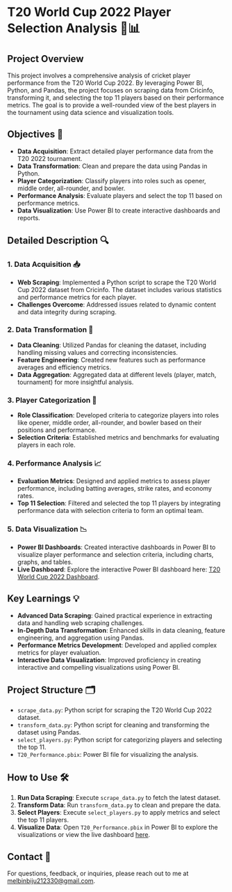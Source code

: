 # T20 World Cup 2022 Player Selection Analysis 🏏📊

## Project Overview

This project involves a comprehensive analysis of cricket player performance from the T20 World Cup 2022. By leveraging Power BI, Python, and Pandas, the project focuses on scraping data from Cricinfo, transforming it, and selecting the top 11 players based on their performance metrics. The goal is to provide a well-rounded view of the best players in the tournament using data science and visualization tools.

## Objectives 🎯

- **Data Acquisition**: Extract detailed player performance data from the T20 2022 tournament.
- **Data Transformation**: Clean and prepare the data using Pandas in Python.
- **Player Categorization**: Classify players into roles such as opener, middle order, all-rounder, and bowler.
- **Performance Analysis**: Evaluate players and select the top 11 based on performance metrics.
- **Data Visualization**: Use Power BI to create interactive dashboards and reports.

## Detailed Description 🔍

### 1. Data Acquisition 📥

- **Web Scraping**: Implemented a Python script to scrape the T20 World Cup 2022 dataset from Cricinfo. The dataset includes various statistics and performance metrics for each player.
- **Challenges Overcome**: Addressed issues related to dynamic content and data integrity during scraping.

### 2. Data Transformation 🔄

- **Data Cleaning**: Utilized Pandas for cleaning the dataset, including handling missing values and correcting inconsistencies.
- **Feature Engineering**: Created new features such as performance averages and efficiency metrics.
- **Data Aggregation**: Aggregated data at different levels (player, match, tournament) for more insightful analysis.

### 3. Player Categorization 🏅

- **Role Classification**: Developed criteria to categorize players into roles like opener, middle order, all-rounder, and bowler based on their positions and performance.
- **Selection Criteria**: Established metrics and benchmarks for evaluating players in each role.

### 4. Performance Analysis 📈

- **Evaluation Metrics**: Designed and applied metrics to assess player performance, including batting averages, strike rates, and economy rates.
- **Top 11 Selection**: Filtered and selected the top 11 players by integrating performance data with selection criteria to form an optimal team.

### 5. Data Visualization 📉

- **Power BI Dashboards**: Created interactive dashboards in Power BI to visualize player performance and selection criteria, including charts, graphs, and tables.
- **Live Dashboard**: Explore the interactive Power BI dashboard here: [T20 World Cup 2022 Dashboard](https://app.powerbi.com/view?r=eyJrIjoiMzJhYTE2ODEtNzlhMS00NTBkLWI2MGUtZDc5NWVjNTI0MmVmIiwidCI6ImM2ZTU0OWIzLTVmNDUtNDAzMi1hYWU5LWQ0MjQ0ZGM1YjJjNCJ9).

## Key Learnings 💡

- **Advanced Data Scraping**: Gained practical experience in extracting data and handling web scraping challenges.
- **In-Depth Data Transformation**: Enhanced skills in data cleaning, feature engineering, and aggregation using Pandas.
- **Performance Metrics Development**: Developed and applied complex metrics for player evaluation.
- **Interactive Data Visualization**: Improved proficiency in creating interactive and compelling visualizations using Power BI.

## Project Structure 🗂️

- `scrape_data.py`: Python script for scraping the T20 World Cup 2022 dataset.
- `transform_data.py`: Python script for cleaning and transforming the dataset using Pandas.
- `select_players.py`: Python script for categorizing players and selecting the top 11.
- `T20_Performance.pbix`: Power BI file for visualizing the analysis.

## How to Use 🛠️

1. **Run Data Scraping**: Execute `scrape_data.py` to fetch the latest dataset.
2. **Transform Data**: Run `transform_data.py` to clean and prepare the data.
3. **Select Players**: Execute `select_players.py` to apply metrics and select the top 11 players.
4. **Visualize Data**: Open `T20_Performance.pbix` in Power BI to explore the visualizations or view the live dashboard [here](https://app.powerbi.com/view?r=eyJrIjoiMzJhYTE2ODEtNzlhMS00NTBkLWI2MGUtZDc5NWVjNTI0MmVmIiwidCI6ImM2ZTU0OWIzLTVmNDUtNDAzMi1hYWU5LWQ0MjQ0ZGM1YjJjNCJ9).

## Contact 📧

For questions, feedback, or inquiries, please reach out to me at [melbinbiju212330@gmail.com](mailto:melbinbiju212330@gmail.com).

